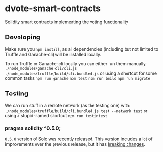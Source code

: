 # dvote-smart-contracts
Solidity smart contracts implementing the voting functionality

## Developing
Make sure you `npm install`, as all dependencies (including but not limited to Truffle and Ganache-cli) will be installed locally.

To run Truffle or Ganache-cli locally you can either run them manually:
    `./node_modules/ganache-cli/cli.js`
    `./node_modules/truffle/build/cli.bundled.js`
or using a shortcut for some common tasks
    `npm run ganache`
    `npm test`
    `npm run build`
    `npm run migrate`

## Testing
We can run stuff in a remote network (as the testing one) with:
    `./node_modules/truffle/build/cli.bundled.js test --network test`
or using a stupid-named shortcut
    `npm run testintest`

### pragma solidity ^0.5.0;
`0.5.0` version of Solc was recently released. This version includes a lot of improvements over the previous release, but it has [breaking changes](https://solidity.readthedocs.io/en/latest/050-breaking-changes.html).